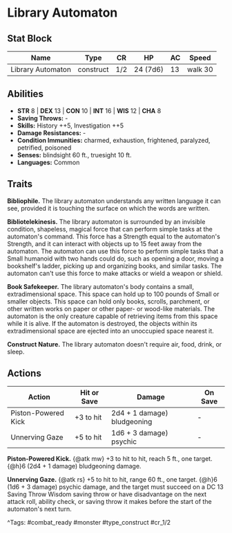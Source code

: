 # Library Automaton

## Stat Block

| Name | Type | CR | HP | AC | Speed |
|------|------|----|----|----|-------|
| Library Automaton | construct | 1/2 | 24 (7d6) | 13 | walk 30 |

## Abilities

- **STR** 8 | **DEX** 13 | **CON** 10 | **INT** 16 | **WIS** 12 | **CHA** 8
- **Saving Throws:** -  
- **Skills:** History ++5, Investigation ++5  
- **Damage Resistances:** -  
- **Condition Immunities:** charmed, exhaustion, frightened, paralyzed, petrified, poisoned  
- **Senses:** blindsight 60 ft., truesight 10 ft.  
- **Languages:** Common

## Traits

**Bibliophile.** The library automaton understands any written language it can see, provided it is touching the surface on which the words are written.

**Bibliotelekinesis.** The library automaton is surrounded by an invisible condition, shapeless, magical force that can perform simple tasks at the automaton's command. This force has a Strength equal to the automaton's Strength, and it can interact with objects up to 15 feet away from the automaton. The automaton can use this force to perform simple tasks that a Small humanoid with two hands could do, such as opening a door, moving a bookshelf's ladder, picking up and organizing books, and similar tasks. The automaton can't use this force to make attacks or wield a weapon or shield.

**Book Safekeeper.** The library automaton's body contains a small, extradimensional space. This space can hold up to 100 pounds of Small or smaller objects. This space can hold only books, scrolls, parchment, or other written works on paper or other paper- or wood-like materials. The automaton is the only creature capable of retrieving items from this space while it is alive. If the automaton is destroyed, the objects within its extradimensional space are ejected into an unoccupied space nearest it.

**Construct Nature.** The library automaton doesn't require air, food, drink, or sleep.


## Actions

| Action | Hit or Save | Damage | On Save |
|--------|--------------|--------|----------|
| Piston-Powered Kick | +3 to hit | 2d4 + 1 damage) bludgeoning | - |
| Unnerving Gaze | +5 to hit | 1d6 + 3 damage) psychic | - |

**Piston-Powered Kick.** {@atk mw} +3 to hit to hit, reach 5 ft., one target. {@h}6 (2d4 + 1 damage) bludgeoning damage.

**Unnerving Gaze.** {@atk rs} +5 to hit to hit, range 60 ft., one target. {@h}6 (1d6 + 3 damage) psychic damage, and the target must succeed on a DC 13 Saving Throw Wisdom saving throw or have disadvantage on the next attack roll, ability check, or saving throw it makes before the start of the automaton's next turn.


^Tags: #combat_ready #monster #type_construct #cr_1/2